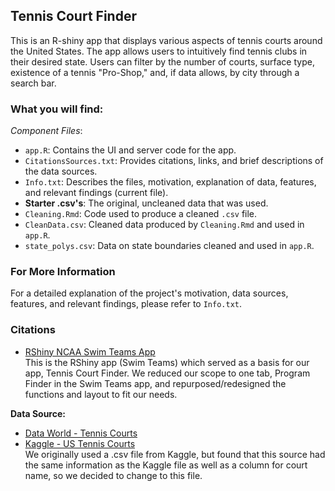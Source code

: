 ## Tennis Court Finder

This is an R-shiny app that displays various aspects of tennis courts around the United States. The app allows users to intuitively find tennis clubs in their desired state. Users can filter by the number of courts, surface type, existence of a tennis "Pro-Shop," and, if data allows, by city through a search bar.

### What you will find:

*Component Files*:
- `app.R`: Contains the UI and server code for the app.
- `CitationsSources.txt`: Provides citations, links, and brief descriptions of the data sources.
- `Info.txt`: Describes the files, motivation, explanation of data, features, and relevant findings (current file).
- **Starter .csv's**: The original, uncleaned data that was used.
- `Cleaning.Rmd`: Code used to produce a cleaned `.csv` file.
- `CleanData.csv`: Cleaned data produced by `Cleaning.Rmd` and used in `app.R`.
- `state_polys.csv`: Data on state boundaries cleaned and used in `app.R`.

### For More Information

For a detailed explanation of the project's motivation, data sources, features, and relevant findings, please refer to `Info.txt`.

### Citations
- [RShiny NCAA Swim Teams App](https://shiny.posit.co/r/gallery/education/ncaa-swim-team-finder/)  
  This is the RShiny app (Swim Teams) which served as a basis for our app, Tennis Court Finder. We reduced our scope to one tab, Program Finder in the Swim Teams app, and repurposed/redesigned the functions and layout to fit our needs.
  
**Data Source:** 
  - [Data World - Tennis Courts](https://data.world/mglobel/tennis-courts)
  - [Kaggle - US Tennis Courts](https://www.kaggle.com/datasets/thedevastator/us-tennis-courts-capacity-and-amenities)  
  We originally used a .csv file from Kaggle, but found that this source had the same information as the Kaggle file as well as a column for court name, so we decided to change to this file.

